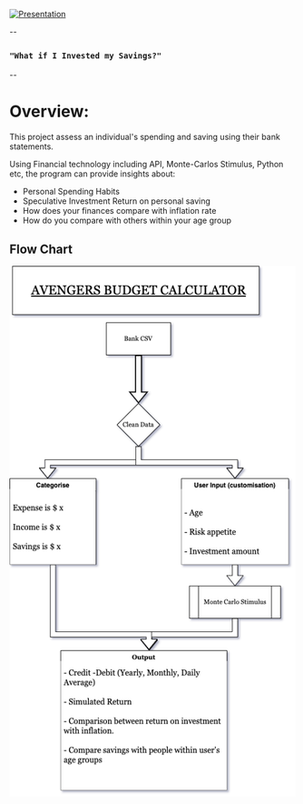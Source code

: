 
[![Presentation](Resources/Avengers%20Financial%20Presentation%20.gif)](https://www.canva.com/design/DAFI0GPv8Zc/yj4s6g1oZY8tkdylaFZh8A/view?utm_content=DAFI0GPv8Zc&utm_campaign=designshare&utm_medium=link2&utm_source=sharebutton)



--

### `"What if I Invested my Savings?"`

--

# Overview: 

This project assess an individual's spending and saving using their bank statements. 

Using Financial technology including API, Monte-Carlos Stimulus, Python etc, the program can provide insights about:

- Personal Spending Habits
- Speculative Investment Return on personal saving 
- How does your finances compare with inflation rate 
- How do you compare with others within your age group



## Flow Chart

![Mind Map](./Resources/Mindmap.drawio.png)
